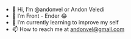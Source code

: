 - 👋 Hi, I’m @andonvel or Andon Veledi
- 👀 I’m Front - Ender 😂
- 🌱 I’m currently learning to improve my self
- 📫 How to reach me at andonvel@gmail.com

<!---
andondev/andondev is a ✨ special ✨ repository because its `README.md` (this file) appears on your GitHub profile.
You can click the Preview link to take a look at your changes.
--->
